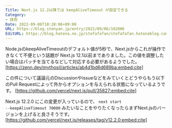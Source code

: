 ```yaml
---
Title: Next.js 12.2以降では keepAliveTimeout が設定できる
Category:
- 技術
Date: 2022-09-06T10:28:06+09:00
URL: https://blog.stenyan.jp/entry/2022/09/06/102806
EditURL: https://blog.hatena.ne.jp/stefafafan/stefafafan.hatenablog.com/atom/entry/4207112889915450058
---
```


Node.jsのkeepAliveTimeoutのデフォルト値が5秒で、Next.jsからこれが操作できなくて不便という話題が Next.js 12.1以前までありました。この値を調整したい場合はパッチを当てるなどして対応する必要があるようでした。
[https://zenn.dev/mythosil/articles/ab4d1bd6d689ba:embed:cite]

この件について議論元のDiscussionやissueなどをみていくとどうやらもう以下のPull Requestによって外からオプションを与えられる状態になっているようです。
[https://github.com/vercel/next.js/pull/35827:embed:cite]

Next.js 12.2.0 にこの変更が入っているので、 <code>next start --keepAliveTimeout 70000</code> みたいなことをやりたくなったらまずNext.jsのバージョンを上げると良さそうです。
[https://github.com/vercel/next.js/releases/tag/v12.2.0:embed:cite]
